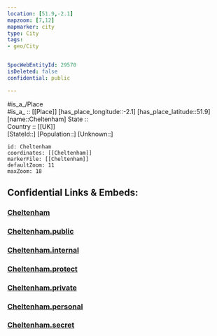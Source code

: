 ```yaml
---
location: [51.9,-2.1] 
mapzoom: [7,12] 
mapmarker: city 
type: City
tags:
- geo/City


SpocWebEntityId: 29570
isDeleted: false
confidential: public

---
```

#is_a_/Place  
#is_a_ :: [[Place]] 
[has_place_longitude::-2.1] 
[has_place_latitude::51.9] 
[name::Cheltenham] 
State ::  
Country :: [[UK]]  
[StateId::] 
[Population::] 
[Unknown::] 


```leaflet
id: Cheltenham
coordinates: [[Cheltenham]] 
markerFile: [[Cheltenham]] 
defaultZoom: 11 
maxZoom: 18
```


## Confidential Links & Embeds: 

### [Cheltenham](/_Standards/Earth/Continent/Europe/Europe~North/UK/England/Regions~England/South_West_England/Gloucestershire/cities~Gloucestershire/Cheltenham/cities~Cheltenham/Cheltenham.md) 

### [Cheltenham.public](/_public/Earth/Continent/Europe/Europe~North/UK/England/Regions~England/South_West_England/Gloucestershire/cities~Gloucestershire/Cheltenham/cities~Cheltenham/Cheltenham.public.md) 

### [Cheltenham.internal](/_internal/Earth/Continent/Europe/Europe~North/UK/England/Regions~England/South_West_England/Gloucestershire/cities~Gloucestershire/Cheltenham/cities~Cheltenham/Cheltenham.internal.md) 

### [Cheltenham.protect](/_protect/Earth/Continent/Europe/Europe~North/UK/England/Regions~England/South_West_England/Gloucestershire/cities~Gloucestershire/Cheltenham/cities~Cheltenham/Cheltenham.protect.md) 

### [Cheltenham.private](/_private/Earth/Continent/Europe/Europe~North/UK/England/Regions~England/South_West_England/Gloucestershire/cities~Gloucestershire/Cheltenham/cities~Cheltenham/Cheltenham.private.md) 

### [Cheltenham.personal](/_personal/Earth/Continent/Europe/Europe~North/UK/England/Regions~England/South_West_England/Gloucestershire/cities~Gloucestershire/Cheltenham/cities~Cheltenham/Cheltenham.personal.md) 

### [Cheltenham.secret](/_secret/Earth/Continent/Europe/Europe~North/UK/England/Regions~England/South_West_England/Gloucestershire/cities~Gloucestershire/Cheltenham/cities~Cheltenham/Cheltenham.secret.md)


